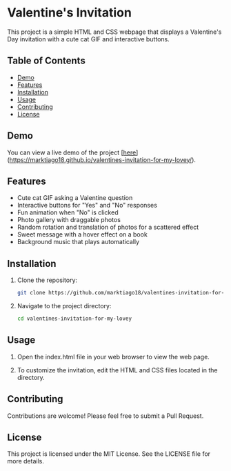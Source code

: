 # Valentine's Invitation

This project is a simple HTML and CSS webpage that displays a Valentine's Day invitation with a cute cat GIF and interactive buttons.

## Table of Contents

- [Demo](#demo)
- [Features](#features)
- [Installation](#installation)
- [Usage](#usage)
- [Contributing](#contributing)
- [License](#license)

## Demo

You can view a live demo of the project [[here](#)](https://marktiago18.github.io/valentines-invitation-for-my-lovey/).

## Features

- Cute cat GIF asking a Valentine question
- Interactive buttons for "Yes" and "No" responses
- Fun animation when "No" is clicked
- Photo gallery with draggable photos
- Random rotation and translation of photos for a scattered effect
- Sweet message with a hover effect on a book
- Background music that plays automatically

## Installation

1. Clone the repository:

    ```bash
    git clone https://github.com/marktiago18/valentines-invitation-for-my-lovey.git
    ```

2. Navigate to the project directory:

    ```bash
    cd valentines-invitation-for-my-lovey
    ```

## Usage

1. Open the index.html file in your web browser to view the web page.

2. To customize the invitation, edit the HTML and CSS files located in the directory.

## Contributing

Contributions are welcome! Please feel free to submit a Pull Request.

## License

This project is licensed under the MIT License. See the LICENSE file for more details.
